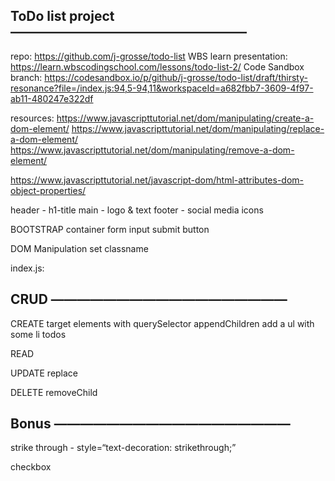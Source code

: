 ## ToDo list project ——————————————————

repo: https://github.com/j-grosse/todo-list
WBS learn presentation: https://learn.wbscodingschool.com/lessons/todo-list-2/
Code Sandbox branch: https://codesandbox.io/p/github/j-grosse/todo-list/draft/thirsty-resonance?file=/index.js:94,5-94,11&workspaceId=a682fbb7-3609-4f97-ab11-480247e322df


resources:
https://www.javascripttutorial.net/dom/manipulating/create-a-dom-element/
https://www.javascripttutorial.net/dom/manipulating/replace-a-dom-element/
https://www.javascripttutorial.net/dom/manipulating/remove-a-dom-element/

https://www.javascripttutorial.net/javascript-dom/html-attributes-dom-object-properties/




header - h1-title
main - logo & text
footer - social media icons

BOOTSTRAP
container
form
input
submit button

DOM Manipulation
set classname


index.js:
## CRUD ——————————————————

CREATE
target elements with querySelector
appendChildren
add a ul with some li todos

READ

UPDATE
replace

DELETE
removeChild

## Bonus ——————————————————

strike through - style=“text-decoration: strikethrough;”

checkbox
